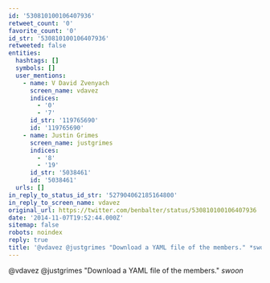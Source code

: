 ```yaml
---
id: '530810100106407936'
retweet_count: '0'
favorite_count: '0'
id_str: '530810100106407936'
retweeted: false
entities:
  hashtags: []
  symbols: []
  user_mentions:
    - name: V David Zvenyach
      screen_name: vdavez
      indices:
        - '0'
        - '7'
      id_str: '119765690'
      id: '119765690'
    - name: Justin Grimes
      screen_name: justgrimes
      indices:
        - '8'
        - '19'
      id_str: '5038461'
      id: '5038461'
  urls: []
in_reply_to_status_id_str: '527904062185164800'
in_reply_to_screen_name: vdavez
original_url: https://twitter.com/benbalter/status/530810100106407936
date: '2014-11-07T19:52:44.000Z'
sitemap: false
robots: noindex
reply: true
title: '@vdavez @justgrimes "Download a YAML file of the members." *swoon*'
---
```


@vdavez @justgrimes "Download a YAML file of the members." *swoon*